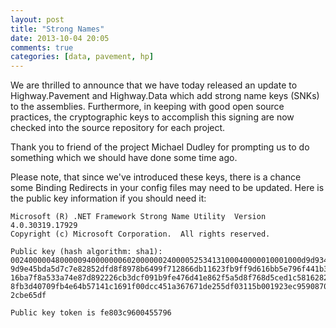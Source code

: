 ```yaml
---
layout: post
title: "Strong Names"
date: 2013-10-04 20:05
comments: true
categories: [data, pavement, hp]
---
```

We are thrilled to announce that we have today released an update to Highway.Pavement and Highway.Data which add strong name keys (SNKs) to the assemblies.  Furthermore, in keeping with good open source practices, the cryptographic keys to accomplish this signing are now checked into the source repository for each project.
<!--more-->
Thank you to friend of the project Michael Dudley for prompting us to do something which we should have done some time ago.

Please note, that since we've introduced these keys, there is a chance some Binding Redirects in your config files may need to be updated.  Here is the public key information if you should need it:

```
Microsoft (R) .NET Framework Strong Name Utility  Version 4.0.30319.17929
Copyright (c) Microsoft Corporation.  All rights reserved.

Public key (hash algorithm: sha1):
00240000048000009400000006020000002400005253413100040000010001000d9d9349bb0d52
9d9e45bda5d7c7e82852dfd8f8978b6499f712866db11623fb9ff9d616bb5e796f441b3ee5e681
16ba7f8a533a74e87d892226cb3dcf091b9fe476d41e862f5a5d8f768d5ced1c5816282ebdc7ef
8fb3d40709fb4e64b57141c1691f00dcc451a367671de255df03115b001923ec9590870772118e
2cbe65df

Public key token is fe803c9600455796
```
